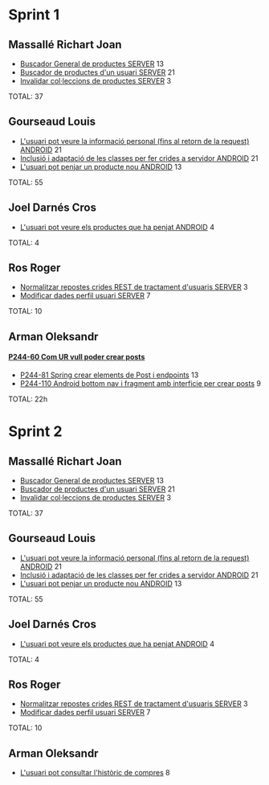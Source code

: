 # Sprint 1

## Massallé Richart Joan
* [Buscador General de productes SERVER](https://pds21-0a.myjetbrains.com/youtrack/issue/P210A-6) 13
* [Buscador de productes d'un usuari SERVER](https://pds21-0a.myjetbrains.com/youtrack/issue/P210A-7) 21
* [Invalidar col·leccions de productes SERVER](https://pds21-0a.myjetbrains.com/youtrack/issue/P210A-8) 3

TOTAL: 37

## Gourseaud Louis
* [L'usuari pot veure la informació personal (fins al retorn de la request) ANDROID](https://pds21-0a.myjetbrains.com/youtrack/issue/P210A-9) 21
* [Inclusió i adaptació de les classes per fer crides a servidor ANDROID](https://pds21-0a.myjetbrains.com/youtrack/issue/P210A-11) 21
* [L'usuari pot penjar un producte nou ANDROID](https://pds21-0a.myjetbrains.com/youtrack/issue/P210A-12) 13

TOTAL: 55

## Joel Darnés Cros
* [L'usuari pot veure els productes que ha penjat ANDROID](https://pds21-0a.myjetbrains.com/youtrack/issue/P210A-15) 4

TOTAL: 4

## Ros Roger
* [Normalitzar repostes crides REST de tractament d'usuaris SERVER](https://pds21-0a.myjetbrains.com/youtrack/issue/P210A-21) 3
* [Modificar dades perfil usuari SERVER](16) 7

TOTAL: 10

## Arman Oleksandr
#### [P244-60 Com UR vull poder crear posts](https://pds24-4c.youtrack.cloud/issue/P244-60/Com-UR-vull-poder-crear-posts)
* [P244-81 Spring crear elements de Post i endpoints](https://pds24-4c.youtrack.cloud/issue/P244-81/Spring-crear-elements-de-Post-i-endpoints) 13
* [P244-110 Android bottom nav i fragment amb interficie per crear posts](https://pds24-4c.youtrack.cloud/issue/P244-110/Android-bottom-nav-i-fragment-amb-interficie-per-crear-posts) 9

TOTAL: 22h



# Sprint 2

## Massallé Richart Joan
* [Buscador General de productes SERVER](https://pds21-0a.myjetbrains.com/youtrack/issue/P210A-6) 13
* [Buscador de productes d'un usuari SERVER](https://pds21-0a.myjetbrains.com/youtrack/issue/P210A-7) 21
* [Invalidar col·leccions de productes SERVER](https://pds21-0a.myjetbrains.com/youtrack/issue/P210A-8) 3

TOTAL: 37

## Gourseaud Louis
* [L'usuari pot veure la informació personal (fins al retorn de la request) ANDROID](https://pds21-0a.myjetbrains.com/youtrack/issue/P210A-9) 21
* [Inclusió i adaptació de les classes per fer crides a servidor ANDROID](https://pds21-0a.myjetbrains.com/youtrack/issue/P210A-11) 21
* [L'usuari pot penjar un producte nou ANDROID](https://pds21-0a.myjetbrains.com/youtrack/issue/P210A-12) 13

TOTAL: 55

## Joel Darnés Cros
* [L'usuari pot veure els productes que ha penjat ANDROID](https://pds21-0a.myjetbrains.com/youtrack/issue/P210A-15) 4

TOTAL: 4

## Ros Roger
* [Normalitzar repostes crides REST de tractament d'usuaris SERVER](https://pds21-0a.myjetbrains.com/youtrack/issue/P210A-21) 3
* [Modificar dades perfil usuari SERVER](16) 7

TOTAL: 10

## Arman Oleksandr
* [L'usuari pot consultar l'històric de compres](https://pds21-0a.myjetbrains.com/youtrack/issue/P210A-18) 8
